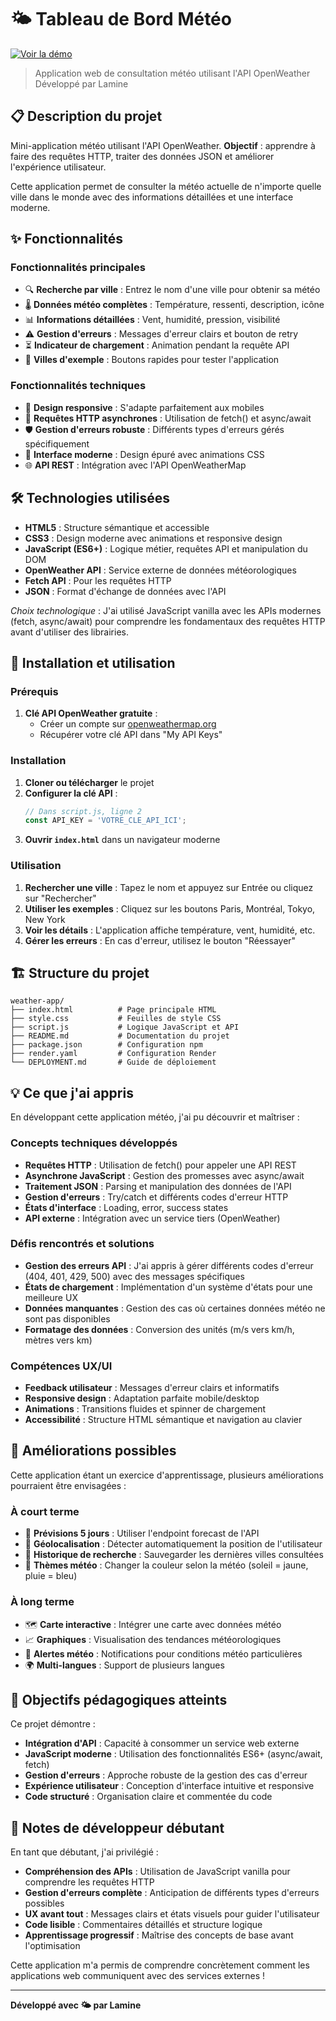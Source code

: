 # 🌤️ Tableau de Bord Météo

[![Voir la démo](https://img.shields.io/badge/🌤️_Voir_la_démo-blue?style=for-the-badge)](https://weather-app-09ct.onrender.com)

> Application web de consultation météo utilisant l'API OpenWeather  
> Développé par Lamine

## 📋 Description du projet

Mini-application météo utilisant l'API OpenWeather. **Objectif** : apprendre à faire des requêtes HTTP, traiter des données JSON et améliorer l'expérience utilisateur.

Cette application permet de consulter la météo actuelle de n'importe quelle ville dans le monde avec des informations détaillées et une interface moderne.

## ✨ Fonctionnalités

### Fonctionnalités principales
- 🔍 **Recherche par ville** : Entrez le nom d'une ville pour obtenir sa météo
- 🌡️ **Données météo complètes** : Température, ressenti, description, icône
- 📊 **Informations détaillées** : Vent, humidité, pression, visibilité
- ⚠️ **Gestion d'erreurs** : Messages d'erreur clairs et bouton de retry
- ⏳ **Indicateur de chargement** : Animation pendant la requête API
- 🎯 **Villes d'exemple** : Boutons rapides pour tester l'application

### Fonctionnalités techniques
- 📱 **Design responsive** : S'adapte parfaitement aux mobiles
- 🔄 **Requêtes HTTP asynchrones** : Utilisation de fetch() et async/await
- 🛡️ **Gestion d'erreurs robuste** : Différents types d'erreurs gérés spécifiquement
- 🎨 **Interface moderne** : Design épuré avec animations CSS
- 🌐 **API REST** : Intégration avec l'API OpenWeatherMap

## 🛠️ Technologies utilisées

- **HTML5** : Structure sémantique et accessible
- **CSS3** : Design moderne avec animations et responsive design
- **JavaScript (ES6+)** : Logique métier, requêtes API et manipulation du DOM
- **OpenWeather API** : Service externe de données météorologiques
- **Fetch API** : Pour les requêtes HTTP
- **JSON** : Format d'échange de données avec l'API

*Choix technologique* : J'ai utilisé JavaScript vanilla avec les APIs modernes (fetch, async/await) pour comprendre les fondamentaux des requêtes HTTP avant d'utiliser des librairies.

## 🚀 Installation et utilisation

### Prérequis
1. **Clé API OpenWeather gratuite** :
   - Créer un compte sur [openweathermap.org](https://openweathermap.org/)
   - Récupérer votre clé API dans "My API Keys"

### Installation
1. **Cloner ou télécharger** le projet
2. **Configurer la clé API** :
   ```javascript
   // Dans script.js, ligne 2
   const API_KEY = 'VOTRE_CLE_API_ICI';
   ```
3. **Ouvrir `index.html`** dans un navigateur moderne

### Utilisation
1. **Rechercher une ville** : Tapez le nom et appuyez sur Entrée ou cliquez sur "Rechercher"
2. **Utiliser les exemples** : Cliquez sur les boutons Paris, Montréal, Tokyo, New York
3. **Voir les détails** : L'application affiche température, vent, humidité, etc.
4. **Gérer les erreurs** : En cas d'erreur, utilisez le bouton "Réessayer"

## 🏗️ Structure du projet

```
weather-app/
├── index.html          # Page principale HTML
├── style.css           # Feuilles de style CSS
├── script.js           # Logique JavaScript et API
├── README.md           # Documentation du projet
├── package.json        # Configuration npm
├── render.yaml         # Configuration Render
└── DEPLOYMENT.md       # Guide de déploiement
```

## 💡 Ce que j'ai appris

En développant cette application météo, j'ai pu découvrir et maîtriser :

### Concepts techniques développés
- **Requêtes HTTP** : Utilisation de fetch() pour appeler une API REST
- **Asynchrone JavaScript** : Gestion des promesses avec async/await
- **Traitement JSON** : Parsing et manipulation des données de l'API
- **Gestion d'erreurs** : Try/catch et différents codes d'erreur HTTP
- **États d'interface** : Loading, error, success states
- **API externe** : Intégration avec un service tiers (OpenWeather)

### Défis rencontrés et solutions
- **Gestion des erreurs API** : J'ai appris à gérer différents codes d'erreur (404, 401, 429, 500) avec des messages spécifiques
- **États de chargement** : Implémentation d'un système d'états pour une meilleure UX
- **Données manquantes** : Gestion des cas où certaines données météo ne sont pas disponibles
- **Formatage des données** : Conversion des unités (m/s vers km/h, mètres vers km)

### Compétences UX/UI
- **Feedback utilisateur** : Messages d'erreur clairs et informatifs
- **Responsive design** : Adaptation parfaite mobile/desktop
- **Animations** : Transitions fluides et spinner de chargement
- **Accessibilité** : Structure HTML sémantique et navigation au clavier

## 🔄 Améliorations possibles

Cette application étant un exercice d'apprentissage, plusieurs améliorations pourraient être envisagées :

### À court terme
- 📅 **Prévisions 5 jours** : Utiliser l'endpoint forecast de l'API
- 📍 **Géolocalisation** : Détecter automatiquement la position de l'utilisateur
- 💾 **Historique de recherche** : Sauvegarder les dernières villes consultées
- 🎨 **Thèmes météo** : Changer la couleur selon la météo (soleil = jaune, pluie = bleu)

### À long terme
- 🗺️ **Carte interactive** : Intégrer une carte avec données météo
- 📈 **Graphiques** : Visualisation des tendances météorologiques
- 🔔 **Alertes météo** : Notifications pour conditions météo particulières
- 🌍 **Multi-langues** : Support de plusieurs langues

## 🎯 Objectifs pédagogiques atteints

Ce projet démontre :

- **Intégration d'API** : Capacité à consommer un service web externe
- **JavaScript moderne** : Utilisation des fonctionnalités ES6+ (async/await, fetch)
- **Gestion d'erreurs** : Approche robuste de la gestion des cas d'erreur
- **Expérience utilisateur** : Conception d'interface intuitive et responsive
- **Code structuré** : Organisation claire et commentée du code

## 📝 Notes de développeur débutant

En tant que débutant, j'ai privilégié :

- **Compréhension des APIs** : Utilisation de JavaScript vanilla pour comprendre les requêtes HTTP
- **Gestion d'erreurs complète** : Anticipation de différents types d'erreurs possibles
- **UX avant tout** : Messages clairs et états visuels pour guider l'utilisateur
- **Code lisible** : Commentaires détaillés et structure logique
- **Apprentissage progressif** : Maîtrise des concepts de base avant l'optimisation

Cette application m'a permis de comprendre concrètement comment les applications web communiquent avec des services externes !

---

**Développé avec 🌤️ par Lamine**
